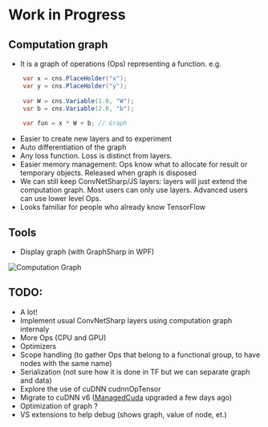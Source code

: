 # Work in Progress

## Computation graph

- It is a graph of operations (Ops) representing a function.
e.g.
```c#
	var x = cns.PlaceHolder("x");	
	var y = cns.PlaceHolder("y");
	
	var W = cns.Variable(1.0, "W");
	var b = cns.Variable(2.0, "b");
	
	var fun = x * W + b; // Graph
```
- Easier to create new layers and to experiment
- Auto differentiation of the graph
- Any loss function. Loss is distinct from layers.
- Easier memory management: Ops know what to allocate for result or temporary objects. Released when graph is disposed
- We can still keep ConvNetSharp/JS layers: layers will just extend the computation graph. Most users can only use layers. Advanced users can use lower level Ops.
- Looks familiar for people who already know TensorFlow

## Tools

- Display graph (with GraphSharp in WPF)

![Computation Graph](https://github.com/cbovar/ConvNetSharp/blob/Develop/img/computationGraph.png)


## TODO:

- A lot!
- Implement usual ConvNetSharp layers using computation graph internaly
- More Ops (CPU and GPU)
- Optimizers
- Scope handling (to gather Ops that belong to a functional group, to have nodes with the same name)
- Serialization (not sure how it is done in TF but we can separate graph and data)
- Explore the use of cuDNN cudnnOpTensor
- Migrate to cuDNN v6 ([ManagedCuda](https://github.com/kunzmi/managedCuda) upgraded a few days ago)
- Optimization of graph ?
- VS extensions to help debug (shows graph, value of node, et.)
